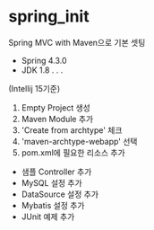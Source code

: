 # spring_init

Spring MVC with Maven으로 기본 셋팅
  - Spring 4.3.0
  -  JDK 1.8
  .
  .
  .


(Intellij 15기준)<br>
1. Empty Project 생성<br>
2. Maven Module 추가<br>
3. 'Create from archtype' 체크<br>
4. 'maven-archtype-webapp' 선택<br>
5. pom.xml에 필요한 리소스 추가

- 샘플 Controller 추가
- MySQL 설정 추가
- DataSource 설정 추가
- Mybatis 설정 추가
- JUnit 예제 추가